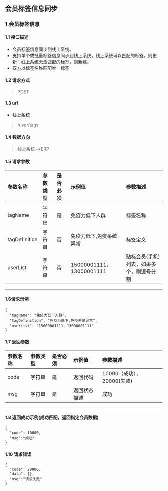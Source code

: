 ## 会员标签信息同步
### 1.会员标签信息
#### 1.1 接口描述
* 会员标签信息同步到线上系统。
* 支持单个或批量标签信息同步到线上系统，线上系统可以匹配的标签，则更新；线上系统无法匹配的标签，则新建。
* 双方以标签名称匹配唯一标签
#### 1.2 请求方式
> POST
#### 1.3 url
* 线上系统
> /user/tags
#### 1.4 数据方向
> 线上系统-->ERP
#### 1.5 请求参数
| 参数名称 | 参数类型 | 是否必须 | 示例值 | 参数描述  |
| :---         |     :---      |     :--- | :--- | :--- |
| tagName   | 字符串     | 是    | 免疫力低下人群    | 标签名称 |
| tagDefinition   | 字符串     | 否    | 免疫力低下,免疫系统异常    | 标签定义 |
| userList   | 字符串     | 否    | 15000001111，13000001111    | 贴标会员(手机)列表，如果多个，则逗号分割 |
--------------------- 
#### 1.6请求示例
```
{
  "tagName": "免疫力低下人群",
  "tagDefinition": "免疫力低下,免疫系统异常",
  "userList": "15000001111，13000001111"
}
```
#### 1.7 返回参数
| 参数名称 | 参数类型 | 是否必须 | 示例值 | 参数描述  |
| :---         |     :---      |     :--- | :--- | :--- |
| code   | 字符串     | 是    | 返回代码    | 10000（成功），20000(失败) |
| msg   | 字符串     | 是    | 返回状态描述    | 成功 |
--------------------- 
#### 1.8 返回成功示例(成功匹配，返回指定会员数据)
```
{
  "code": 10000,
  "msg":"成功"
}
```
#### 1.10 请求错误
```
{
  "code": 20000,
  "data": {},
  "msg":"请求失败"
}
```
